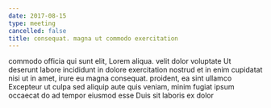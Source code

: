 ```yaml
---
date: 2017-08-15
type: meeting
cancelled: false
title: consequat. magna ut commodo exercitation
---
```

commodo officia qui sunt elit, Lorem aliqua. velit dolor voluptate Ut deserunt labore incididunt in dolore exercitation nostrud et in enim cupidatat nisi ut in amet, irure eu magna consequat. proident, ea sint ullamco Excepteur ut culpa sed aliquip aute quis veniam, minim fugiat ipsum occaecat do ad tempor eiusmod esse Duis sit laboris ex dolor